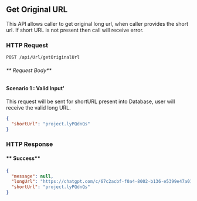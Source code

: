## Get Original URL

This API allows caller to get original long url, when caller provides the short url. If short URL is not present then call will receive error.

### HTTP Request 

```
POST /api/Url/getOriginalUrl
```

###### ** Request Body**
#### Scenario 1 : Valid Input'
This request will be sent for shortURL present into Database, user will receive the valid long URL.

```json
{
  "shortUrl": "project.lyPQdnQs"
}
```

### HTTP Response

#### ** Success**
```json
{
  "message": null,
  "longUrl": "https://chatgpt.com/c/67c2acbf-f0a4-8002-b136-e5399e47a01b",
  "shortUrl": "project.lyPQdnQs"
}
```